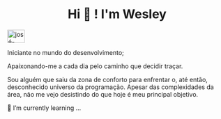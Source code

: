 
<h1 align="center"> Hi 👋 ! I'm Wesley </h1>

<a href="https://www.linkedin.com/in/jos%C3%A9-wesley-da-silva-220376200/" target="blank"><img align="center" src="https://www.flaticon.com/svg/vstatic/svg/174/174857.svg?token=exp=1611287949~hmac=24af74122e75aa40bfbde0736ed5d2e9" alt="josé-wesley-da-silva" height="30" width="40" /></a>

Iniciante no mundo do desenvolvimento; 

Apaixonando-me a cada dia pelo caminho que decidir traçar.

Sou alguém que saiu da zona de conforto para enfrentar o, até então, desconhecido universo da programação. Apesar das complexidades da área, não me vejo desistindo do que hoje é meu principal objetivo.





🌱 I’m currently learning ...
<!--
**Josewesley2020/Josewesley2020** is a ✨ _special_ ✨ repository because its `README.md` (this file) appears on your GitHub profile.

Here are some ideas to get you started:

- 🔭 I’m currently working on ...
- 🌱 I’m currently learning ...
- 👯 I’m looking to collaborate on ...
- 🤔 I’m looking for help with ...
- 💬 Ask me about ...
- 📫 How to reach me: ...
- 😄 Pronouns: ...
- ⚡ Fun fact: ...
-->

